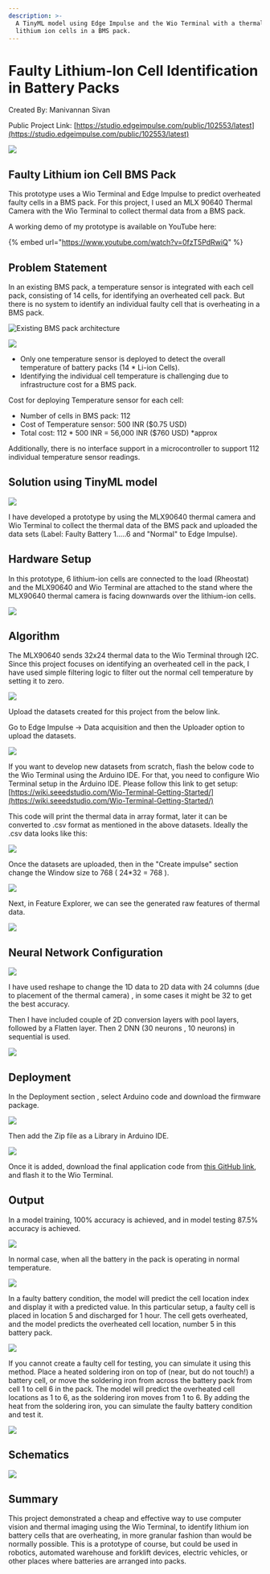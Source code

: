 ```yaml
---
description: >-
  A TinyML model using Edge Impulse and the Wio Terminal with a thermal camera to predict faulty
  lithium ion cells in a BMS pack.
---
```


# Faulty Lithium-Ion Cell Identification in Battery Packs

Created By: Manivannan Sivan

Public Project Link: [https://studio.edgeimpulse.com/public/102553/latest](https://studio.edgeimpulse.com/public/102553/latest)

![](../.gitbook/assets/lithium-ion/intro.jpg)

## Faulty Lithium ion Cell BMS Pack

This prototype uses a Wio Terminal and Edge Impulse to predict overheated faulty cells in a BMS pack. For this project, I used an MLX 90640 Thermal Camera with the Wio Terminal to collect thermal data from a BMS pack.

A working demo of my prototype is available on YouTube here:

{% embed url="https://www.youtube.com/watch?v=0fzT5PdRwiQ" %}

## Problem Statement

In an existing BMS pack, a temperature sensor is integrated with each cell pack, consisting of 14 cells, for identifying an overheated cell pack. But there is no system to identify an individual faulty cell that is overheating in a BMS pack.

![Existing BMS pack architecture](../.gitbook/assets/lithium-ion/diagram-1.jpg)

![](../.gitbook/assets/lithium-ion/diagram-2.jpg)

* Only one temperature sensor is deployed to detect the overall temperature of battery packs (14 \* Li-ion Cells).
* Identifying the individual cell temperature is challenging due to infrastructure cost for a BMS pack.

Cost for deploying Temperature sensor for each cell:

* Number of cells in BMS pack: 112
* Cost of Temperature sensor: 500 INR ($0.75 USD)
* Total cost: 112 \* 500 INR = 56,000 INR ($760 USD) \*approx

Additionally, there is no interface support in a microcontroller to support 112 individual temperature sensor readings.

## Solution using TinyML model

![](../.gitbook/assets/lithium-ion/architecture-1.jpg)

I have developed a prototype by using the MLX90640 thermal camera and Wio Terminal to collect the thermal data of the BMS pack and uploaded the data sets (Label: Faulty Battery 1.....6 and "Normal" to Edge Impulse).

## Hardware Setup

In this prototype, 6 lithium-ion cells are connected to the load (Rheostat) and the MLX90640 and Wio Terminal are attached to the stand where the MLX90640 thermal camera is facing downwards over the lithium-ion cells.

![](../.gitbook/assets/lithium-ion/prototype.jpg)

## Algorithm

The MLX90640 sends 32x24 thermal data to the Wio Terminal through I2C. Since this project focuses on identifying an overheated cell in the pack, I have used simple filtering logic to filter out the normal cell temperature by setting it to zero.

![](../.gitbook/assets/lithium-ion/algorithm.jpg)

Upload the datasets created for this project from the below link.

Go to Edge Impulse -> Data acquisition and then the Uploader option to upload the datasets.

![](../.gitbook/assets/lithium-ion/acquisition.jpg)

If you want to develop new datasets from scratch, flash the below code to the Wio Terminal using the Arduino IDE. For that, you need to configure Wio Terminal setup in the Arduino IDE. Please follow this link to get setup: [https://wiki.seeedstudio.com/Wio-Terminal-Getting-Started/](https://wiki.seeedstudio.com/Wio-Terminal-Getting-Started/)

This code will print the thermal data in array format, later it can be converted to .csv format as mentioned in the above datasets. Ideally the .csv data looks like this:

![](../.gitbook/assets/lithium-ion/csv.jpg)

Once the datasets are uploaded, then in the "Create impulse" section change the Window size to 768 ( 24\*32 = 768 ).

![](../.gitbook/assets/lithium-ion/impulse.jpg)

Next, in Feature Explorer, we can see the generated raw features of thermal data.

![](../.gitbook/assets/lithium-ion/features.jpg)

## Neural Network Configuration

![](../.gitbook/assets/lithium-ion/neural-network.jpg)

I have used reshape to change the 1D data to 2D data with 24 columns (due to placement of the thermal camera) , in some cases it might be 32 to get the best accuracy.

Then I have included couple of 2D conversion layers with pool layers, followed by a Flatten layer. Then 2 DNN (30 neurons , 10 neurons) in sequential is used.

![](../.gitbook/assets/lithium-ion/layers.jpg)

## Deployment

In the Deployment section , select Arduino code and download the firmware package.

![](../.gitbook/assets/lithium-ion/deployment-1.jpg)

Then add the Zip file as a Library in Arduino IDE.

![](../.gitbook/assets/lithium-ion/deployment-2.jpg)

Once it is added, download the final application code from [this GitHub link](https://github.com/Manivannan-maker/FaultyCellIdentification), and flash it to the Wio Terminal.

## Output

In a model training, 100% accuracy is achieved, and in model testing 87.5% accuracy is achieved.

![](../.gitbook/assets/lithium-ion/accuracy.jpg)

In normal case, when all the battery in the pack is operating in normal temperature.

![](../.gitbook/assets/lithium-ion/normal.jpg)

In a faulty battery condition, the model will predict the cell location index and display it with a predicted value. In this particular setup, a faulty cell is placed in location 5 and discharged for 1 hour. The cell gets overheated, and the model predicts the overheated cell location, number 5 in this battery pack.

![](../.gitbook/assets/lithium-ion/faulty-1.jpg)

If you cannot create a faulty cell for testing, you can simulate it using this method. Place a heated soldering iron on top of (near, but do not touch!) a battery cell, or move the soldering iron from across the battery pack from cell 1 to cell 6 in the pack. The model will predict the overheated cell locations as 1 to 6, as the soldering iron moves from 1 to 6. By adding the heat from the soldering iron, you can simulate the faulty battery condition and test it.

![](../.gitbook/assets/lithium-ion/faulty-2.jpg)

## Schematics

![](../.gitbook/assets/lithium-ion/schematics.jpg)

## Summary

This project demonstrated a cheap and effective way to use computer vision and thermal imaging using the Wio Terminal, to identify lithium ion battery cells that are overheating, in more granular fashion than would be normally possible. This is a prototype of course, but could be used in robotics, automated warehouse and forklift devices, electric vehicles, or other places where batteries are arranged into packs.
